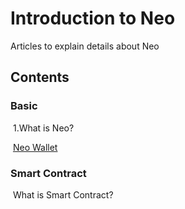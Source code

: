 # Introduction to Neo
Articles to explain details about Neo

## Contents

### Basic
​	1.What is Neo?

​	[Neo Wallet](https://github.com/PeterLinX/Introduction-to-Neo/blob/master/en/Neo%20Wallet.md)

### Smart Contract
​	What is Smart Contract?
